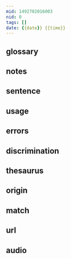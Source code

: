```yaml
---
mid: 1492702016003
nid: 0
tags: []
date: {{date}} {{time}}
---
```




## glossary



## notes



## sentence



## usage



## errors



## discrimination



## thesaurus



## origin



## match



## url



## audio


